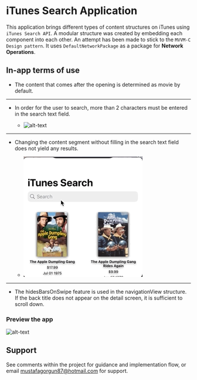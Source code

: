 
# iTunes Search Application

This application brings different types of content structures on iTunes using `iTunes Search API`. A modular structure was created by embedding each component into each other. An attempt has been made to stick to the `MVVM-C Design pattern`. It uses `DefaultNetworkPackage` as a package for **Network Operations**.

## In-app terms of use
- The content that comes after the opening is determined as movie by default.
--- 
- In order for the user to search, more than 2 characters must be entered in the search text field.
  
   - ![alt-text](searchCount.gif) 
--- 
- Changing the content segment without filling in the search text field does not yield any results.
  
    - ![alt-text](searchNeeds.gif) 
--- 
- The hidesBarsOnSwipe feature is used in the navigationView structure. If the back title does not appear on the detail screen, it is sufficient to scroll down.

### Preview the app

![alt-text](review.gif) 

## Support
See comments within the project for guidance and implementation flow, or email mustafagorgun87@hotmail.com for support.

